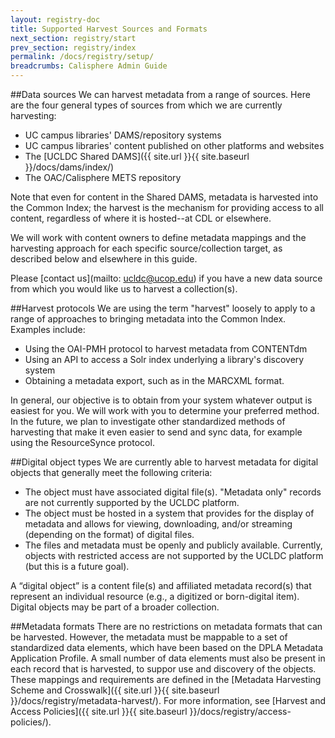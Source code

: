 ```yaml
---
layout: registry-doc
title: Supported Harvest Sources and Formats
next_section: registry/start
prev_section: registry/index
permalink: /docs/registry/setup/
breadcrumbs: Calisphere Admin Guide
---
```


##Data sources
We can harvest metadata from a range of sources. Here are the four general types of sources from which we are currently harvesting:

- UC campus libraries' DAMS/repository systems
- UC campus libraries' content published on other platforms and websites
- The [UCLDC Shared DAMS]({{ site.url }}{{ site.baseurl }}/docs/dams/index/)
- The OAC/Calisphere METS repository

Note that even for content in the Shared DAMS, metadata is harvested into the Common Index; the harvest is the mechanism for providing access to all content, regardless of where it is hosted--at CDL or elsewhere.

We will work with content owners to define metadata mappings and the harvesting approach for each specific source/collection target, as described below and elsewhere in this guide.

Please [contact us](mailto: ucldc@ucop.edu) if you have a new data source from which you would like us to harvest a collection(s).

##Harvest protocols
We are using the term "harvest" loosely to apply to a range of approaches to bringing metadata into the Common Index. Examples include:

- Using the OAI-PMH protocol to harvest metadata from CONTENTdm
- Using an API to access a Solr index underlying a library's discovery system 
- Obtaining a metadata export, such as in the MARCXML format.

In general, our objective is to obtain from your system whatever output is easiest for you. We will work with you to determine your preferred method. In the future, we plan to investigate other standardized methods of harvesting that make it even easier to send and sync data, for example using the ResourceSynce protocol. 

##Digital object types
We are currently able to harvest metadata for digital objects that generally meet the following criteria:

- The object must have associated digital file(s). "Metadata only" records are not currently supported by the UCLDC platform.
- The object must be hosted in a system that provides for the display of metadata and allows for viewing, downloading, and/or streaming (depending on the format) of digital files.
- The files and metadata must be openly and publicly available. Currently, objects with restricted access are not supported by the UCLDC platform (but this is a future goal).

<div class="note"><p>A “digital object” is a content file(s) and affiliated metadata record(s) that represent an individual resource (e.g., a digitized or born-digital item).  Digital objects may be part of a broader collection.</p></div>

##Metadata formats
There are no restrictions on metadata formats that can be harvested.  However, the metadata must be mappable to a set of standardized data elements, which have been based on the DPLA Metadata Application Profile. A small number of data elements must also be present in each record that is harvested, to suppor use and discovery of the objects. These mappings and requirements are defined in the [Metadata Harvesting Scheme and Crosswalk]({{ site.url }}{{ site.baseurl }}/docs/registry/metadata-harvest/). For more information, see [Harvest and Access Policies]({{ site.url }}{{ site.baseurl }}/docs/registry/access-policies/).
